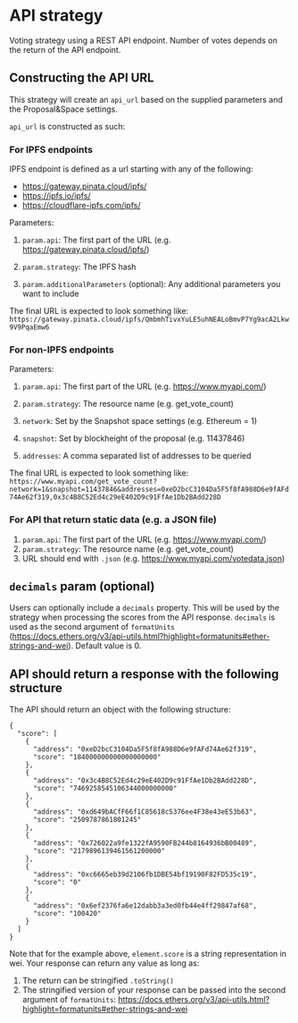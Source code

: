 # API strategy

Voting strategy using a REST API endpoint. Number of votes depends on the return of the API endpoint.

## Constructing the API URL

This strategy will create an `api_url` based on the supplied parameters and the Proposal&Space settings.

`api_url` is constructed as such:

### For IPFS endpoints

IPFS endpoint is defined as a url starting with any of the following:

- <https://gateway.pinata.cloud/ipfs/>
- <https://ipfs.io/ipfs/>
- <https://cloudflare-ipfs.com/ipfs/>

Parameters:

1. `param.api`: The first part of the URL (e.g. <https://gateway.pinata.cloud/ipfs/>)

2. `param.strategy`: The IPFS hash

3. `param.additionalParameters` (optional): Any additional parameters you want to include

The final URL is expected to look something like: `https://gateway.pinata.cloud/ipfs/QmbmhTivxYuLE5uhNEALoBmvP7Yg9acA2Lkw9V9PqaEmw6`

### For non-IPFS endpoints

Parameters:

1. `param.api`: The first part of the URL (e.g. <https://www.myapi.com/>)

2. `param.strategy`: The resource name (e.g. get_vote_count)

3. `network`: Set by the Snapshot space settings (e.g. Ethereum = 1)

4. `snapshot`: Set by blockheight of the proposal (e.g. 11437846)

5. `addresses`: A comma separated list of addresses to be queried

The final URL is expected to look something like: `https://www.myapi.com/get_vote_count?network=1&snapshot=11437846&addresses=0xeD2bcC3104Da5F5f8fA988D6e9fAFd74Ae62f319,0x3c4B8C52Ed4c29eE402D9c91FfAe1Db2BAdd228D`

### For API that return static data (e.g. a JSON file)

1. `param.api`: The first part of the URL (e.g. <https://www.myapi.com/>)
2. `param.strategy`: The resource name (e.g. get_vote_count)
3. URL should end with `.json` (e.g. <https://www.myapi.com/votedata.json>)

## `decimals` param (optional)

Users can optionally include a `decimals` property. This will be used by the strategy when processing the scores from the API response. `decimals` is used as the second argument of `formatUnits` (<https://docs.ethers.org/v3/api-utils.html?highlight=formatunits#ether-strings-and-wei>). Default value is 0.

## API should return a response with the following structure

The API should return an object with the following structure:

```
{
  "score": [
    {
      "address": "0xeD2bcC3104Da5F5f8fA988D6e9fAFd74Ae62f319",
      "score": "184000000000000000000"
    },
    {
      "address": "0x3c4B8C52Ed4c29eE402D9c91FfAe1Db2BAdd228D",
      "score": "7469258545106344000000000"
    },
    {
      "address": "0xd649bACfF66f1C85618c5376ee4F38e43eE53b63",
      "score": "2509787861801245"
    },
    {
      "address": "0x726022a9fe1322fA9590FB244b8164936bB00489",
      "score": "2179896139461561200000"
    },
    {
      "address": "0xc6665eb39d2106fb1DBE54bf19190F82FD535c19",
      "score": "0"
    },
    {
      "address": "0x6ef2376fa6e12dabb3a3ed0fb44e4ff29847af68",
      "score": "100420"
    }
  ]
}
```

Note that for the example above, `element.score` is a string representation in wei. Your response can return any value as long as:

  1. The return can be stringified `.toString()`
  2. The stringified version of your response can be passed into the second argument of `formatUnits`: <https://docs.ethers.org/v3/api-utils.html?highlight=formatunits#ether-strings-and-wei>

